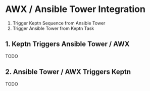 # AWX / Ansible Tower Integration

1. Trigger Keptn Sequence from Ansible Tower
2. Trigger Ansible Tower from Keptn Task

## 1. Keptn Triggers Ansible Tower / AWX
TODO

## 2. Ansible Tower / AWX Triggers Keptn
TODO
